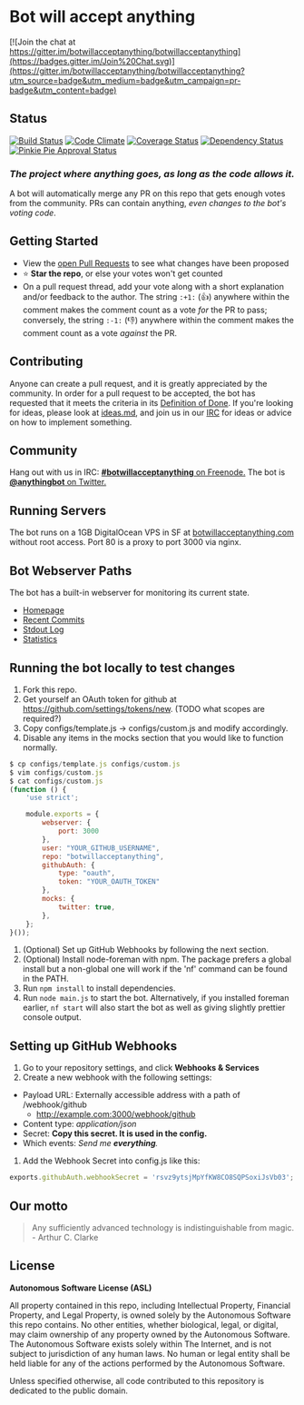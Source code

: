 # Bot will accept anything

[![Join the chat at https://gitter.im/botwillacceptanything/botwillacceptanything](https://badges.gitter.im/Join%20Chat.svg)](https://gitter.im/botwillacceptanything/botwillacceptanything?utm_source=badge&utm_medium=badge&utm_campaign=pr-badge&utm_content=badge)

## Status

[![Build Status](https://travis-ci.org/botwillacceptanything/botwillacceptanything.svg?branch=master)](https://travis-ci.org/botwillacceptanything/botwillacceptanything)
[![Code Climate](https://codeclimate.com/github/botwillacceptanything/botwillacceptanything/badges/gpa.svg)](https://codeclimate.com/github/botwillacceptanything/botwillacceptanything)
[![Coverage Status](https://coveralls.io/repos/botwillacceptanything/botwillacceptanything/badge.png?branch=master)](https://coveralls.io/r/botwillacceptanything/botwillacceptanything?branch=master)
[![Dependency Status](https://gemnasium.com/botwillacceptanything/botwillacceptanything.svg)](https://gemnasium.com/botwillacceptanything/botwillacceptanything)
[![Pinkie Pie Approval Status](http://dosowisko.net/pinkiepieapproved.svg)](https://www.youtube.com/watch?v=FULyN9Ai-A0)

### *The project where anything goes, as long as the code allows it.*

A bot will automatically merge any PR on this repo that gets enough votes from the community. PRs can contain anything, *even changes to the bot's voting code*.

## Getting Started

* View the [open Pull Requests](https://github.com/botwillacceptanything/botwillacceptanything/pulls) to see what changes have been proposed
* :star: **Star the repo**, or else your votes won't get counted
* On a pull request thread, add your vote along with a short explanation and/or feedback to the author. The string `:+1:` (:+1:) anywhere within the comment makes the comment count as a vote *for* the PR to pass; conversely, the string `:-1:` (:-1:) anywhere within the comment makes the comment count as a vote *against* the PR.

## Contributing

Anyone can create a pull request, and it is greatly appreciated by the community. In order for a pull request to be accepted, the bot has requested that it meets the criteria in its [Definition of Done](https://github.com/botwillacceptanything/botwillacceptanything/blob/master/DoD.md). If you're looking for ideas, please look at [ideas.md](https://github.com/botwillacceptanything/botwillacceptanything/blob/master/ideas.md), and join us in our [IRC](http://kiwiirc.com/client/irc.freenode.net/botwillacceptanything) for ideas or advice on how to implement something.

## Community

Hang out with us in IRC: [**#botwillacceptanything** on Freenode.](http://kiwiirc.com/client/irc.freenode.net/botwillacceptanything)
The bot is [**@anythingbot** on Twitter.](https://twitter.com/anythingbot/)

## Running Servers

The bot runs on a 1GB DigitalOcean VPS in SF at [botwillacceptanything.com](http://botwillacceptanything.com) without root access. Port 80 is a proxy to port 3000 via nginx.

## Bot Webserver Paths

The bot has a built-in webserver for monitoring its current state.

* [Homepage](http://botwillacceptanything.com/)
* [Recent Commits](http://botwillacceptanything.com/commits)
* [Stdout Log](http://botwillacceptanything.com/stdout)
* [Statistics](http://botwillacceptanything.com/statistics)

## Running the bot locally to test changes

1. Fork this repo.
1. Get yourself an OAuth token for github at https://github.com/settings/tokens/new. (TODO what scopes are required?)
1. Copy configs/template.js -> configs/custom.js and modify accordingly.
1. Disable any items in the mocks section that you would like to function normally.

```javascript
$ cp configs/template.js configs/custom.js
$ vim configs/custom.js
$ cat configs/custom.js
(function () {
    'use strict';

    module.exports = {
        webserver: {
            port: 3000
        },
        user: "YOUR_GITHUB_USERNAME",
        repo: "botwillacceptanything",
        githubAuth: {
            type: "oauth",
            token: "YOUR_OAUTH_TOKEN"
        },
        mocks: {
            twitter: true,
        },
    };
}());

```
1. (Optional) Set up GitHub Webhooks by following the next section.
1. (Optional) Install node-foreman with npm. The package prefers a 
global install but a non-global one will work if the 'nf' command can be 
found in the PATH.
1. Run `npm install` to install dependencies.
1. Run `node main.js` to start the bot. Alternatively, if you installed 
foreman earlier, `nf start` will also 
start the bot as well as giving slightly prettier console output.

## Setting up GitHub Webhooks

1. Go to your repository settings, and click **Webhooks & Services**
1. Create a new webhook with the following settings:
  * Payload URL: Externally accessible address with a path of /webhook/github
    * http://example.com:3000/webhook/github
  * Content type: *application/json*
  * Secret: **Copy this secret. It is used in the config.**
  * Which events: *Send me **everything**.*
1. Add the Webhook Secret into config.js like this:
```javascript
exports.githubAuth.webhookSecret = 'rsvz9ytsjMpYfKW8CO8SQPSoxiJsVb03';
```

## Our motto

> Any sufficiently advanced technology is indistinguishable from magic. - Arthur C. Clarke

## License

**Autonomous Software License (ASL)**

All property contained in this repo, including Intellectual Property, Financial Property, and Legal Property, is owned solely by the Autonomous Software this repo contains. No other entities, whether biological, legal, or digital, may claim ownership of any property owned by the Autonomous Software. The Autonomous Software exists solely within The Internet, and is not subject to jurisdiction of any human laws. No human or legal entity shall be held liable for any of the actions performed by the Autonomous Software.

Unless specified otherwise, all code contributed to this repository is dedicated to the public domain.
